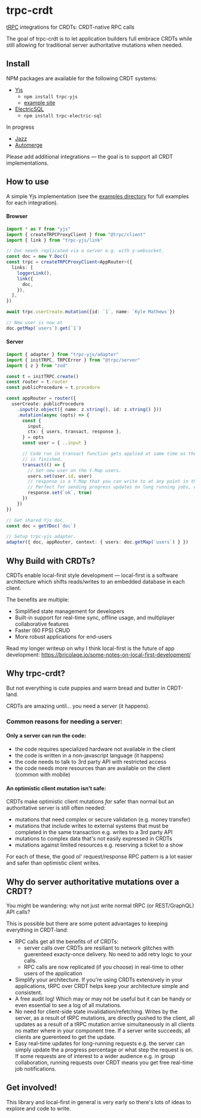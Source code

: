 # trpc-crdt

[tRPC](https://trpc.io/) integrations for CRDTs: CRDT-native RPC calls

The goal of trpc-crdt is to let application builders full embrace CRDTs while still allowing for traditional server authoritative mutations when needed.

## Install

NPM packages are available for the following CRDT systems:

- [Yjs](https://yjs.dev/)
  - `npm install trpc-yjs`
  - [example site](https://trpc-yjs.fly.dev/)
- [ElectricSQL](https://electric-sql.com/)
  - `npm install trpc-electric-sql`

In progress
- [Jazz](https://jazz.tools/)
- [Automerge](https://automerge.org/)

Please add additional integrations — the goal is to support all CRDT implementations.

## How to use

A simple Yjs implementation (see the [examples directory](https://github.com/KyleAMathews/trpc-crdt/tree/main/examples) for full examples for each integration).

#### Browser

```ts
import * as Y from "yjs"
import { createTRPCProxyClient } from "@trpc/client"
import { link } from "trpc-yjs/link"

// Doc needs replicated via a server e.g. with y-websocket.
const doc = new Y.Doc()
const trpc = createTRPCProxyClient<AppRouter>({
  links: [
    loggerLink(),
    link({
      doc,
    }),
  ],
})

await trpc.userCreate.mutation({id: `1`, name: `Kyle Mathews`})

// New user is now at
doc.getMap(`users`).get(`1`)
```

#### Server

```ts
import { adapter } from "trpc-yjs/adapter"
import { initTRPC, TRPCError } from "@trpc/server"
import { z } from "zod"

const t = initTRPC.create()
const router = t.router
const publicProcedure = t.procedure

const appRouter = router({
  userCreate: publicProcedure
    .input(z.object({ name: z.string(), id: z.string() }))
    .mutation(async (opts) => {
      const {
        input,
        ctx: { users, transact, response },
      } = opts
      const user = { ..input }

      // Code run in transact function gets applied at same time as the trpc call
      // is finished.
      transact(() => {
        // Set new user on the Y.Map users.
        users.set(user.id, user)
        // response is a Y.Map that you can write to at any point in the call.
        // Perfect for sending progress updates on long running jobs, etc.
        response.set(`ok`, true)
      })
    })
})

// Get shared Yjs doc.
const doc = getYDoc(`doc`)

// Setup trpc-yjs adapter.
adapter({ doc, appRouter, context: { users: doc.getMap(`users`) } })
```

## Why Build with CRDTs?

CRDTs enable local-first style development — local-first is a software architecture which shifts reads/writes to an embedded database in each client.

The benefits are multiple:

- Simplified state management for developers
- Built-in support for real-time sync, offline usage, and multiplayer collaborative features
- Faster (60 FPS) CRUD
- More robust applications for end-users

Read my longer writeup on why I think local-first is the future of app development: https://bricolage.io/some-notes-on-local-first-development/

## Why trpc-crdt?

But not everything is cute puppies and warm bread and butter in CRDT-land.

CRDTs are amazing until... you need a server (it happens).

### Common reasons for needing a server:

#### Only a server can run the code:

- the code requires specialized hardware not available in the client
- the code is written in a non-javascript language (it happens)
- the code needs to talk to 3rd party API with restricted access
- the code needs more resources than are available on the client (common with mobile)

#### An optimistic client mutation isn't safe:

CRDTs make optimistic client mutations _far_ safer than normal but an authoritative server is still often needed:

- mutations that need complex or secure validation (e.g. money transfer)
- mutations that include writes to external systems that must be completed in the same transaction e.g. writes to a 3rd party API
- mutations to complex data that's not easily expressed in CRDTs
- mutations against limited resources e.g. reserving a ticket to a show

For each of these, the good ol' request/response RPC pattern is a lot easier
and safer than optimistic client writes.

## Why do server authoritative mutations over a CRDT?

You might be wandering: why not just write normal tRPC (or REST/GraphQL) API calls?

This is possible but there are some potent advantages to keeping everything in CRDT-land:

- RPC calls get all the benefits of of CRDTs:
  - server calls over CRDTs are resiliant to network glitches with guerenteed exacty-once delivery. No need to add retry logic to your calls.
  - RPC calls are now replicated (if you choose) in real-time to other users of the application
- Simplify your architecture. If you're using CRDTs extensively in your applications, tRPC over CRDT helps keep your architecture simple and consistent.
- A free audit log! Which may or may not be useful but it can be  handy or even essential to see a log of all mutations.
- No need for client-side state invalidation/refetching. Writes by the server, as a result of tRPC mutations, are directly pushed to the client, all updates as a result of a tRPC mutation arrive simultaneously in all clients no matter where in your component tree. If a server write succeeds, all clients are guerenteed to get the update.
- Easy real-time updates for long-running requests e.g. the server can simply update the a progress percentage or what step the request is on. If some requests are of interest to a wider audience e.g. in group collaboration, running requests over CRDT means you get free real-time job notifications.

## Get involved!
This library and local-first in general is very early so there's lots of ideas to explore and code to write.
